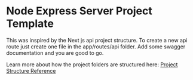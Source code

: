 # Node Express Server Project Template

This was inspired by the Next js api project structure. To create a new api route just create one file in the app/routes/api folder. Add some swagger documentation and you are good to go.

Learn more about how the project folders are structured here: [Project Structure Reference](https://medium.com/@carlos.illobre/nodejs-express-how-to-organize-your-routes-in-very-big-applications-and-why-controllers-are-evil-e202eea497f4)
